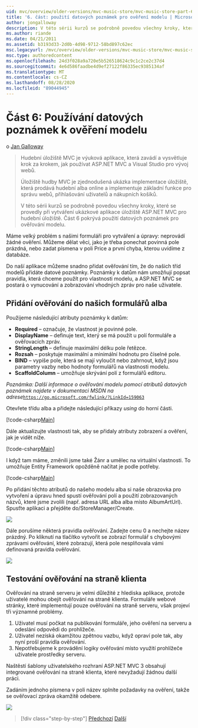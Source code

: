 ```yaml
---
uid: mvc/overview/older-versions/mvc-music-store/mvc-music-store-part-6
title: '6. část: použití datových poznámek pro ověření modelu | Microsoft Docs'
author: jongalloway
description: V této sérii kurzů se podrobně povedou všechny kroky, které se provedly při vytváření ukázkové aplikace úložiště ASP.NET MVC pro hudební úložiště. Část 6 pokrývá použití datových poznámek pro model V...
ms.author: riande
ms.date: 04/21/2011
ms.assetid: b3193d33-2d0b-4d98-9712-58bd897c62ec
msc.legacyurl: /mvc/overview/older-versions/mvc-music-store/mvc-music-store-part-6
msc.type: authoredcontent
ms.openlocfilehash: 24d3f028a9a720e5b526518624c9c1c2ce2c37d4
ms.sourcegitcommit: 4e6d586faadbe4d9ef27122f86335ec9385134af
ms.translationtype: MT
ms.contentlocale: cs-CZ
ms.lasthandoff: 08/28/2020
ms.locfileid: "89044945"
---
```

# <a name="part-6-using-data-annotations-for-model-validation"></a>Část 6: Používání datových poznámek k ověření modelu

o [Jan Galloway](https://github.com/jongalloway)

> Hudební úložiště MVC je výuková aplikace, která zavádí a vysvětluje krok za krokem, jak používat ASP.NET MVC a Visual Studio pro vývoj webů.  
>   
> Úložiště hudby MVC je zjednodušená ukázka implementace úložiště, která prodává hudební alba online a implementuje základní funkce pro správu webů, přihlašování uživatelů a nákupních košíků.  
>   
> V této sérii kurzů se podrobně povedou všechny kroky, které se provedly při vytváření ukázkové aplikace úložiště ASP.NET MVC pro hudební úložiště. Část 6 pokrývá použití datových poznámek pro ověřování modelu.

Máme velký problém s našimi formuláři pro vytváření a úpravy: neprovádí žádné ověření. Můžeme dělat věci, jako je třeba ponechat povinná pole prázdná, nebo zadat písmena v poli Price a první chyba, kterou uvidíme z databáze.

Do naší aplikace můžeme snadno přidat ověřování tím, že do našich tříd modelů přidáte datové poznámky. Poznámky k datům nám umožňují popsat pravidla, která chceme použít pro vlastnosti modelu, a ASP.NET MVC se postará o vynucování a zobrazování vhodných zpráv pro naše uživatele.

## <a name="adding-validation-to-our-album-forms"></a>Přidání ověřování do našich formulářů alba

Použijeme následující atributy poznámky k datům:

- **Required** – označuje, že vlastnost je povinné pole.
- **DisplayName** – definuje text, který se má použít u polí formuláře a ověřovacích zpráv.
- **StringLength** – definuje maximální délku pole řetězce.
- **Rozsah** – poskytuje maximální a minimální hodnotu pro číselné pole.
- **BIND** – vypíše pole, která se mají vyloučit nebo zahrnout, když jsou parametry vazby nebo hodnoty formulářů na vlastnosti modelu.
- **ScaffoldColumn** – umožňuje skrývání polí z formulářů editoru.

*Poznámka: Další informace o ověřování modelu pomocí atributů datových poznámek najdete v dokumentaci MSDN na adrese*[`https://go.microsoft.com/fwlink/?LinkId=159063`](https://go.microsoft.com/fwlink/?LinkId=159063)

Otevřete třídu alba a přidejte následující příkazy *using* do horní části.

[!code-csharp[Main](mvc-music-store-part-6/samples/sample1.cs)]

Dále aktualizujte vlastnosti tak, aby se přidaly atributy zobrazení a ověření, jak je vidět níže.

[!code-csharp[Main](mvc-music-store-part-6/samples/sample2.cs)]

I když tam máme, změnili jsme také Žánr a umělec na virtuální vlastnosti. To umožňuje Entity Framework opožděně načítat je podle potřeby.

[!code-csharp[Main](mvc-music-store-part-6/samples/sample3.cs)]

Po přidání těchto atributů do našeho modelu alba si naše obrazovka pro vytvoření a úpravu hned spustí ověřování polí a použití zobrazovaných názvů, které jsme zvolili (např. adresa URL alba alba místo AlbumArtUrl). Spusťte aplikaci a přejděte do/StoreManager/Create.

![](mvc-music-store-part-6/_static/image1.png)

Dále porušíme některá pravidla ověřování. Zadejte cenu 0 a nechejte název prázdný. Po kliknutí na tlačítko vytvořit se zobrazí formulář s chybovými zprávami ověřování, které zobrazují, která pole nesplňovala vámi definovaná pravidla ověřování.

![](mvc-music-store-part-6/_static/image2.png)

## <a name="testing-the-client-side-validation"></a>Testování ověřování na straně klienta

Ověřování na straně serveru je velmi důležité z hlediska aplikace, protože uživatelé mohou obejít ověřování na straně klienta. Formuláře webové stránky, které implementují pouze ověřování na straně serveru, však projeví tři významné problémy.

1. Uživatel musí počkat na publikování formuláře, jeho ověření na serveru a odeslání odpovědi do prohlížeče.
2. Uživatel nezíská okamžitou zpětnou vazbu, když opraví pole tak, aby nyní prošl pravidla ověřování.
3. Nepotřebujeme k provádění logiky ověřování místo využití prohlížeče uživatele prostředky serveru.

Naštěstí šablony uživatelského rozhraní ASP.NET MVC 3 obsahují integrované ověřování na straně klienta, které nevyžadují žádnou další práci.

Zadáním jednoho písmena v poli název splníte požadavky na ověření, takže se ověřovací zpráva okamžitě odebere.

![](mvc-music-store-part-6/_static/image3.png)

> [!div class="step-by-step"]
> [Předchozí](mvc-music-store-part-5.md) 
>  [Další](mvc-music-store-part-7.md)
